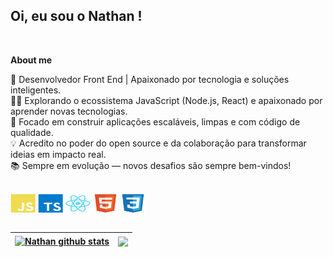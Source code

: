 ## Oi, eu sou o Nathan !

<br />

**About me**

🎯 Desenvolvedor Front End | Apaixonado por tecnologia e soluções inteligentes.
<br>
👨‍💻 Explorando o ecossistema JavaScript (Node.js, React) e apaixonado por aprender novas tecnologias.
<br>
🚀 Focado em construir aplicações escaláveis, limpas e com código de qualidade.
<br>
💡 Acredito no poder do open source e da colaboração para transformar ideias em impacto real.
<br>
📚 Sempre em evolução — novos desafios são sempre bem-vindos!
<br>

<div style="display: inline_block"><br>
  <img align="center" alt="Nathan-Js" height="30" width="40" src="https://raw.githubusercontent.com/devicons/devicon/master/icons/javascript/javascript-plain.svg">
  <img align="center" alt="Nathan-Ts" height="30" width="40" src="https://raw.githubusercontent.com/devicons/devicon/master/icons/typescript/typescript-plain.svg">
  <img align="center" alt="Nathan-React" height="30" width="40" src="https://raw.githubusercontent.com/devicons/devicon/master/icons/react/react-original.svg">
  <img align="center" alt="Nathan-HTML" height="30" width="40" src="https://raw.githubusercontent.com/devicons/devicon/master/icons/html5/html5-original.svg">
  <img align="center" alt="Nathan-CSS" height="30" width="40" src="https://raw.githubusercontent.com/devicons/devicon/master/icons/css3/css3-original.svg">
</div> 
<br>

| <a href="https://github.com/nathanmenddes/github-readme-stats"><img align="center" src="https://github-readme-stats.vercel.app/api?username=nathanmenddes&show_icons=true&include_all_commits=true&theme=dark&hide_border=true" alt="Nathan github stats" /></a> | <a href="https://github.com/nathanmenddes/github-readme-stats"><img align="center" src="https://github-readme-stats.vercel.app/api/top-langs/?username=nathanmenddes&layout=compact&theme=dark&hide_border=true" /></a> |
| ------------- | ------------- |

